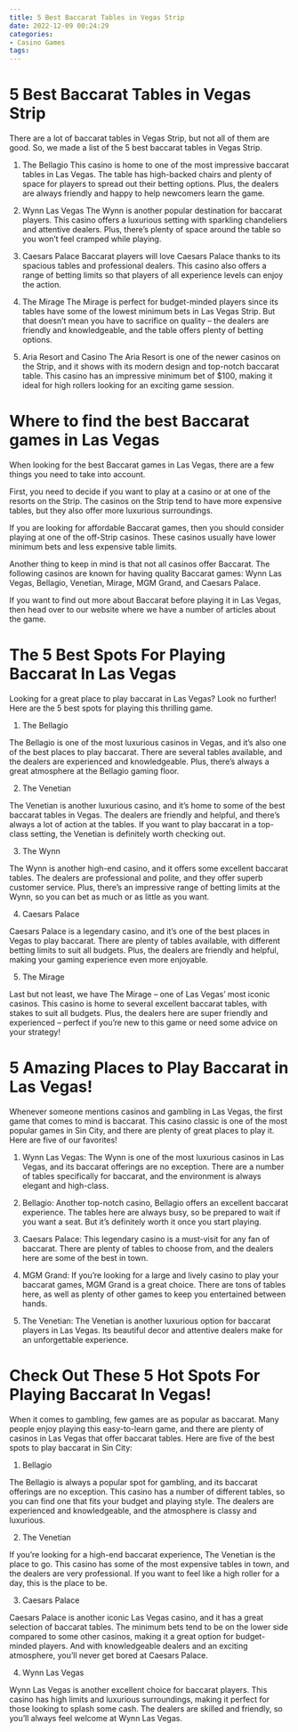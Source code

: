 ```yaml
---
title: 5 Best Baccarat Tables in Vegas Strip 
date: 2022-12-09 00:24:29
categories:
- Casino Games
tags:
---
```



#  5 Best Baccarat Tables in Vegas Strip 

There are a lot of baccarat tables in Vegas Strip, but not all of them are good. So, we made a list of the 5 best baccarat tables in Vegas Strip.

1. The Bellagio 
This casino is home to one of the most impressive baccarat tables in Las Vegas. The table has high-backed chairs and plenty of space for players to spread out their betting options. Plus, the dealers are always friendly and happy to help newcomers learn the game.

2. Wynn Las Vegas 
The Wynn is another popular destination for baccarat players. This casino offers a luxurious setting with sparkling chandeliers and attentive dealers. Plus, there’s plenty of space around the table so you won’t feel cramped while playing.

3. Caesars Palace 
Baccarat players will love Caesars Palace thanks to its spacious tables and professional dealers. This casino also offers a range of betting limits so that players of all experience levels can enjoy the action.

4. The Mirage 
The Mirage is perfect for budget-minded players since its tables have some of the lowest minimum bets in Las Vegas Strip. But that doesn’t mean you have to sacrifice on quality – the dealers are friendly and knowledgeable, and the table offers plenty of betting options.

5. Aria Resort and Casino 
The Aria Resort is one of the newer casinos on the Strip, and it shows with its modern design and top-notch baccarat table. This casino has an impressive minimum bet of $100, making it ideal for high rollers looking for an exciting game session.

#  Where to find the best Baccarat games in Las Vegas 

When looking for the best Baccarat games in Las Vegas, there are a few things you need to take into account.

First, you need to decide if you want to play at a casino or at one of the resorts on the Strip. The casinos on the Strip tend to have more expensive tables, but they also offer more luxurious surroundings.

If you are looking for affordable Baccarat games, then you should consider playing at one of the off-Strip casinos. These casinos usually have lower minimum bets and less expensive table limits.

Another thing to keep in mind is that not all casinos offer Baccarat. The following casinos are known for having quality Baccarat games: Wynn Las Vegas, Bellagio, Venetian, Mirage, MGM Grand, and Caesars Palace.

If you want to find out more about Baccarat before playing it in Las Vegas, then head over to our website where we have a number of articles about the game.

#  The 5 Best Spots For Playing Baccarat In Las Vegas 

Looking for a great place to play baccarat in Las Vegas? Look no further! Here are the 5 best spots for playing this thrilling game.

1. The Bellagio

The Bellagio is one of the most luxurious casinos in Vegas, and it’s also one of the best places to play baccarat. There are several tables available, and the dealers are experienced and knowledgeable. Plus, there’s always a great atmosphere at the Bellagio gaming floor.

2. The Venetian

The Venetian is another luxurious casino, and it’s home to some of the best baccarat tables in Vegas. The dealers are friendly and helpful, and there’s always a lot of action at the tables. If you want to play baccarat in a top-class setting, the Venetian is definitely worth checking out.

3. The Wynn

The Wynn is another high-end casino, and it offers some excellent baccarat tables. The dealers are professional and polite, and they offer superb customer service. Plus, there’s an impressive range of betting limits at the Wynn, so you can bet as much or as little as you want.

4. Caesars Palace

Caesars Palace is a legendary casino, and it’s one of the best places in Vegas to play baccarat. There are plenty of tables available, with different betting limits to suit all budgets. Plus, the dealers are friendly and helpful, making your gaming experience even more enjoyable.

5. The Mirage

Last but not least, we have The Mirage – one of Las Vegas’ most iconic casinos. This casino is home to several excellent baccarat tables, with stakes to suit all budgets. Plus, the dealers here are super friendly and experienced – perfect if you’re new to this game or need some advice on your strategy!

#  5 Amazing Places to Play Baccarat in Las Vegas! 

Whenever someone mentions casinos and gambling in Las Vegas, the first game that comes to mind is baccarat. This casino classic is one of the most popular games in Sin City, and there are plenty of great places to play it. Here are five of our favorites!

1. Wynn Las Vegas: The Wynn is one of the most luxurious casinos in Las Vegas, and its baccarat offerings are no exception. There are a number of tables specifically for baccarat, and the environment is always elegant and high-class.

2. Bellagio: Another top-notch casino, Bellagio offers an excellent baccarat experience. The tables here are always busy, so be prepared to wait if you want a seat. But it’s definitely worth it once you start playing.

3. Caesars Palace: This legendary casino is a must-visit for any fan of baccarat. There are plenty of tables to choose from, and the dealers here are some of the best in town.

4. MGM Grand: If you’re looking for a large and lively casino to play your baccarat games, MGM Grand is a great choice. There are tons of tables here, as well as plenty of other games to keep you entertained between hands.

5. The Venetian: The Venetian is another luxurious option for baccarat players in Las Vegas. Its beautiful decor and attentive dealers make for an unforgettable experience.

#  Check Out These 5 Hot Spots For Playing Baccarat In Vegas!

When it comes to gambling, few games are as popular as baccarat. Many people enjoy playing this easy-to-learn game, and there are plenty of casinos in Las Vegas that offer baccarat tables. Here are five of the best spots to play baccarat in Sin City:

1. Bellagio

The Bellagio is always a popular spot for gambling, and its baccarat offerings are no exception. This casino has a number of different tables, so you can find one that fits your budget and playing style. The dealers are experienced and knowledgeable, and the atmosphere is classy and luxurious.

2. The Venetian

If you’re looking for a high-end baccarat experience, The Venetian is the place to go. This casino has some of the most expensive tables in town, and the dealers are very professional. If you want to feel like a high roller for a day, this is the place to be.

3. Caesars Palace

Caesars Palace is another iconic Las Vegas casino, and it has a great selection of baccarat tables. The minimum bets tend to be on the lower side compared to some other casinos, making it a great option for budget-minded players. And with knowledgeable dealers and an exciting atmosphere, you’ll never get bored at Caesars Palace.

4. Wynn Las Vegas

Wynn Las Vegas is another excellent choice for baccarat players. This casino has high limits and luxurious surroundings, making it perfect for those looking to splash some cash. The dealers are skilled and friendly, so you’ll always feel welcome at Wynn Las Vegas.